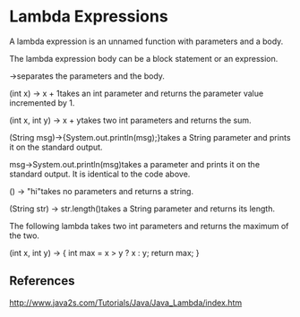 # Lambda Expressions

A lambda expression is an unnamed function with parameters and a body.

The lambda expression body can be a block statement or an expression.

->separates the parameters and the body.

(int x) -> x + 1takes an int parameter and returns the parameter value incremented by 1.

(int x, int y) -> x + ytakes two int parameters and returns the sum.

(String msg)->{System.out.println(msg);}takes a String parameter and prints it on the standard output.

msg->System.out.println(msg)takes a parameter and prints it on the standard output. It is identical to the code above.

() -> "hi"takes no parameters and returns a string.

(String str) -> str.length()takes a String parameter and returns its length.

The following lambda takes two int parameters and returns the maximum of the two.

(int x, int y) -> {
int max = x > y ? x : y;
return max;
}

## References

<http://www.java2s.com/Tutorials/Java/Java_Lambda/index.htm>
